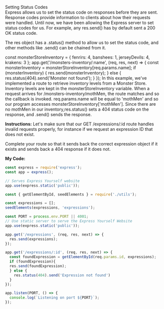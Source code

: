 Setting Status Codes<br>
Express allows us to set the status code on responses before they are sent. Response codes provide information to clients about how their requests were handled. Until now, we have been allowing the Express server to set status codes for us. For example, any res.send() has by default sent a 200 OK status code.

The res object has a .status() method to allow us to set the status code, and other methods like .send() can be chained from it.

const monsterStoreInventory = { fenrirs: 4, banshees: 1, jerseyDevils: 4, krakens: 3 };
app.get('/monsters-inventory/:name', (req, res, next) => {
  const monsterInventory = monsterStoreInventory[req.params.name];
  if (monsterInventory) {
    res.send(monsterInventory);
  } else {
    res.status(404).send('Monster not found');
  }
});
In this example, we've implemented a route to retrieve inventory levels from a Monster Store. Inventory levels are kept in the monsterStoreInventory variable. When a request arrives for /monsters-inventory/mothMen, the route matches and so the callback is invoked. req.params.name will be equal to 'mothMen' and so our program accesses monsterStoreInventory['mothMen']. Since there are no mothMen in our inventory,res.status() sets a 404 status code on the response, and .send() sends the response.

**Instructions:**
Let's make sure that our GET /expressions/:id route handles invalid requests properly, for instance if we request an expression ID that does not exist.

Complete your route so that it sends back the correct expression object if it exists and sends back a 404 response if it does not.

**My Code:**
```javascript
const express = require('express');
const app = express();

// Serves Express Yourself website
app.use(express.static('public'));

const { getElementById, seedElements } = require('./utils');

const expressions = [];
seedElements(expressions, 'expressions');

const PORT = process.env.PORT || 4001;
// Use static server to serve the Express Yourself Website
app.use(express.static('public'));

app.get('/expressions', (req, res, next) => {
  res.send(expressions);
});

app.get('/expressions/:id', (req, res, next) => {
  const foundExpression = getElementById(req.params.id, expressions);
  if (foundExpression){
  res.send(foundExpression); 
  } else {
    res.status(404).send('Expression not found')
  }
});

app.listen(PORT, () => {
  console.log(`Listening on port ${PORT}`);
});
```
